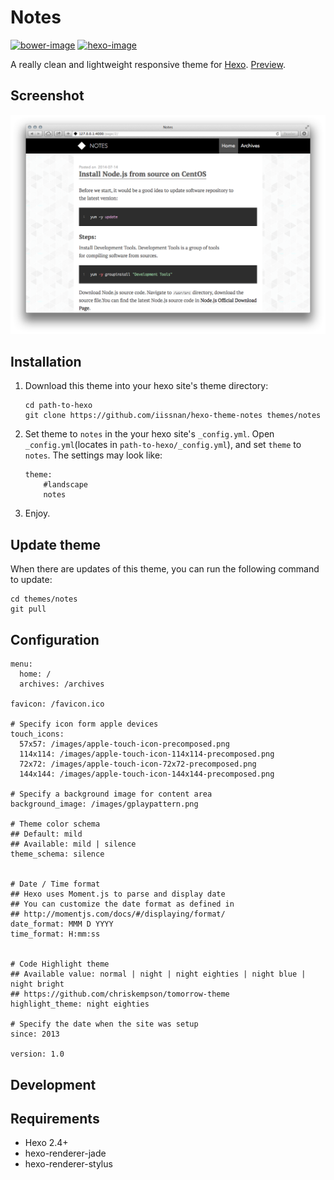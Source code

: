 # Notes

[![bower-image]][bower-url]
[![hexo-image]][hexo-url]

A really clean and lightweight responsive theme for [Hexo](http://hexo.io). [Preview](http://notes.iissnan.com/).

## Screenshot

![Preview](source/images/preview.png?raw=true)

## Installation

1. Download this theme into your hexo site's theme directory:

    ```
    cd path-to-hexo
    git clone https://github.com/iissnan/hexo-theme-notes themes/notes
    ```
2. Set theme to `notes` in the your hexo site's `_config.yml`. Open `_config.yml`(locates in `path-to-hexo/_config.yml`),
and set `theme` to `notes`. The settings may look like:

    ```
    theme:
        #landscape
        notes
    ```
3. Enjoy.


## Update theme

When there are updates of this theme, you can run the following command to update:

```
cd themes/notes
git pull
```

## Configuration

```
menu:
  home: /
  archives: /archives

favicon: /favicon.ico

# Specify icon form apple devices
touch_icons:
  57x57: /images/apple-touch-icon-precomposed.png
  114x114: /images/apple-touch-icon-114x114-precomposed.png
  72x72: /images/apple-touch-icon-72x72-precomposed.png
  144x144: /images/apple-touch-icon-144x144-precomposed.png

# Specify a background image for content area
background_image: /images/gplaypattern.png

# Theme color schema
## Default: mild
## Available: mild | silence
theme_schema: silence


# Date / Time format
## Hexo uses Moment.js to parse and display date
## You can customize the date format as defined in
## http://momentjs.com/docs/#/displaying/format/
date_format: MMM D YYYY
time_format: H:mm:ss


# Code Highlight theme
## Available value: normal | night | night eighties | night blue | night bright
## https://github.com/chriskempson/tomorrow-theme
highlight_theme: night eighties

# Specify the date when the site was setup
since: 2013

version: 1.0
```

## Development

## Requirements

- Hexo 2.4+
- hexo-renderer-jade
- hexo-renderer-stylus

[hexo-image]: http://img.shields.io/badge/Hexo-2.4+-2BAF2B.svg?style=flat-square
[hexo-url]: http://hexo.io
[bower-image]: http://img.shields.io/badge/Bower-Powered-2BAF2B.svg?style=flat-square
[bower-url]: http://bower.io